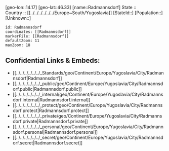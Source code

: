 ﻿---
location: [46.33,14.17] 
mapzoom: [7,12] 
mapmarker: city 
type: City
tags:
- geo/City


SpocWebEntityId: 33607
isDeleted: false
confidential: public

---
[geo-lon::14.17] 
[geo-lat::46.33] 
[name::Radmannsdorf] 
State ::  
Country :: [[../../../../../../Europe~South/Yugoslavia]] 
[StateId::] 
[Population::] 
[Unknown::] 


```leaflet
id: Radmannsdorf
coordinates: [[Radmannsdorf]] 
markerFile: [[Radmannsdorf]] 
defaultZoom: 11 
maxZoom: 18
```


## Confidential Links & Embeds: 
- [[../../../../../../_Standards/geo/Continent/Europe/Yugoslavia/City/Radmannsdorf|Radmannsdorf]] 
- [[../../../../../../_public/geo/Continent/Europe/Yugoslavia/City/Radmannsdorf.public|Radmannsdorf.public]] 
- [[../../../../../../_internal/geo/Continent/Europe/Yugoslavia/City/Radmannsdorf.internal|Radmannsdorf.internal]] 
- [[../../../../../../_protect/geo/Continent/Europe/Yugoslavia/City/Radmannsdorf.protect|Radmannsdorf.protect]] 
- [[../../../../../../_private/geo/Continent/Europe/Yugoslavia/City/Radmannsdorf.private|Radmannsdorf.private]] 
- [[../../../../../../_personal/geo/Continent/Europe/Yugoslavia/City/Radmannsdorf.personal|Radmannsdorf.personal]] 
- [[../../../../../../_secret/geo/Continent/Europe/Yugoslavia/City/Radmannsdorf.secret|Radmannsdorf.secret]] 
